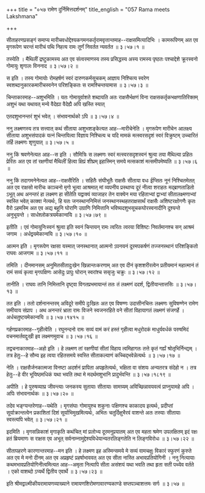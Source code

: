 +++
title = "०५७ रामेण दुर्निमित्तदर्शनम्"
title_english = "057 Rama meets Lakshmana"

+++


सीताहरणप्रसङ्गं समाप्य
मारीचवधोद्देश्यकगमनकर्तृरामवृत्तान्तमाह--राक्षसमित्यादिभिः । कामरूपिणम्
अत एव मृगरूपेण चरन्तं मारीचं पथि निहत्य रामः तूर्णं निवर्तत न्यवर्तत  ॥ 
३।५७।१  ॥   

  

तस्येति । मैथिलीं द्रष्टुकामस्य अत एव संत्वरमाणस्य तस्य प्रसिद्धस्य अस्य
रामस्य पृष्ठतः पश्चाद्देशे क्रूरस्वनो गोमायुः शृगालः विननाद  ॥  ३।५७।२
 ॥   

  

स इति । तस्य गोमायोः रोमहर्षणं स्वरं दारुणकर्मसूचकम् आज्ञाय निश्चित्य
स्वरेण स्वशब्दानुकारकमारीचस्वनेन परिशङ्कितः स रामश्चिन्तयामास  ॥  ३।५७।३
 ॥   

  

चिन्ताकारमाह--अशुभमिति । यतः गोमायुर्वाशते शब्दायति अतः राक्षसैर्भक्षणं
विना राक्षसकर्तृकभक्षणातिरिक्तम् अशुभं यथा यथावत् मन्ये वैदेह्या
वैदेह्यै अपि खस्ति स्यात्  

एतदशुभानन्तरं शुभं भवेत् । संभावनार्थको ऽपि  ॥  ३।५७।४  ॥   

  

ननु लक्ष्मणस्य तत्र सत्त्वात् कथं सीताया अशुभशङ्केत्यत आह--मारीचेनेति ।
मृगरूपेण मारीचेन आलक्ष्य सीताया अशुभसंपादकं यत्नं चिन्तयित्वा विज्ञाय
निश्चित्य च यदि मामकं मत्स्वरसदृशं स्वरं विक्रुष्टम् उच्चारितं तर्हि
लक्ष्मणः शृणुयात्  ॥  ३।५७।५  ॥   

  

ननु किं श्रवणेनेत्यत आह--स इति । सौमित्रिः स लक्ष्मणः स्वरं
मत्स्वरसदृशस्वनं श्रुत्वा तया मैथिल्या प्रहितः प्रेरितः अत एव तां
रक्षणीयां मैथिलीं हित्वा क्षिप्रं शीघ्रम् इहास्मिन् समये मत्सकाशं
मत्समीपमेष्यति  ॥  ३।५७।६  ॥   

  

ननु किं तदागमनेनेत्यत आह--राक्षसैरिति । सहितैः संघीभूतैः राक्षसैः सीताया
वधः ईप्सितः नूनं निश्चितमेतत् अत एव राक्षसो मारीचः काञ्चनो मृगो भूत्वा
आश्रमात् मां व्यपनीय प्रस्थाप्य दूरं नीत्वा शराहतः मद्ब्राणताडितो ऽभूत्
अथ अनन्तरं हा लक्ष्मण हा सीतेति यद्वाक्यं व्याजाहर तेन वाक्येन मया
रहिताभ्यां द्वाभ्यां सीतालक्ष्मणाभ्यां स्वस्ति भवेत् काक्वा नेत्यर्थः,
हि यतः जनस्थाननिमित्तं जनस्थानस्थहतराक्षसार्थं राक्षसैः अशिष्टरक्षोगणैः
कृतः वैरो ऽहमस्मि अत एव अद्य बहूनि घोराणि उग्राणि निमित्तानि
भविष्यदशुभसूचकघोरस्वनादीनि दूश्यन्ते अनुभूयन्ते ।
सार्धश्लोकत्रयमेकान्वयि  ॥  ३।५७।७९  ॥   

  

इतीति । एवं गोमायुनिःस्वनं श्रुत्वा इति स्वनं चिन्तयन् रामः त्वरितः
त्वरया विशिष्टः निवर्तमानश्च सन् आश्रमं जगाम । अर्धद्वयमेकान्वयि  ॥ 
३।५७।१०  ॥   

  

आत्मन इति । मृगरूपेण रक्षसा यस्मात् जनस्थानात् आत्मनो ऽपनयनं दूरमपकर्षणं
तज्जनस्थानं परिशङ्कितो राघवः आजगाम  ॥  ३।५७।११  ॥   

  

तमिति । दीनमानसम् अनुमितसीतादुःखेन खिन्नान्तःकरणाम् अत एव दीनं
कृशशरीरत्वेन प्रतीयमानं महात्मानं तं रामं सव्यं कृत्वा मृगपक्षिणः आसेदुः
प्रापुः घोरान् स्वरांश्च ससृजुः चक्रुः  ॥  ३।५७।१२  ॥   

  

तानीति । राघवः तानि निमित्तानि दृष्ट्वा विगतप्रभमायान्तं ततः तं लक्ष्मणं
ददर्श, द्वितीयान्तात्तसिः  ॥  ३।५७।१३  ॥   

  

तत इति । ततो दर्शनानन्तरम् अविदूरे समीपे दुःखितः अत एव विषण्णः
उदासीनचित्तः लक्ष्मणः सुविषण्णेन रामेण समीयाय संप्राप । अथ अनन्तरं
भ्राता रामः विजने स्वजनरहिते वने सीतां विहायागतं लक्ष्मणं संजगर्हे ।
अर्धचतुष्टयमेकान्वयि  ॥  ३।५७।१४१५  ॥   

  

गर्हणप्रकारमाह--गृहीत्वेति । रघुनन्दनो रामः सव्यं वामं करं हस्तं
गृहीत्वा मधुरोदकं माधुर्यवर्धकं परुषमिदं वचनमार्तवद्दुःखी इव
लक्ष्मणमुवाच  ॥  ३।५७।१६  ॥   

  

तद्वचनाकारमाह--अहो इति । हे लक्ष्मण तां रक्षणीयां सीतां विहाय त्वमिहागतः
तत्ते कृतं गर्ह्यं श्रोतृभिर्निन्द्यम् । तत्र हेतुः--हे सौम्य इह त्वया
रहितसमये स्वस्ति सीताकल्याणं कच्चिद्भवेन्नेत्यर्थः  ॥  ३।५७।१७  ॥   

  

नेति । राक्षसैर्जनकात्मजा विनष्टा अदर्शनं प्रापिता अपहृतेत्यर्थः,
भक्षिता वा संशयः अन्यतरत्र संदेहो न । तत्र हेतुः--हे वीर भूयिष्ठमधिकं
यथा भवति तथा मे मदर्थमशुभानि प्रादुर्भवन्ति  ॥  ३।५७।१८१९  ॥   

  

अपीति । हे पुरुषव्याघ्र जीवन्त्याः जनकस्य सुतायाः सीतायाः सामग्र्यम्
अविच्छिन्नावयवत्वं प्राप्नुयामहे अपि । अपिः संभावनार्थकः  ॥  ३।५७।२०  ॥   

  

तदेव भङ्ग्यन्तरेणाह--यथेति । मृगसंघाः गोमायुश्च शकुनाः पक्षिणश्च काकादय
इत्यर्थः, प्रदीप्तां सूर्याक्रान्तत्वेन प्रकाशितां दिशं
सूर्याभिमुखमित्यर्थः, अभितः चतुर्दिक्षुभैरवं वाशन्ते अतः तस्याः सीतायाः
स्वस्त्यपि भवेत्  ॥  ३।५७।२१  ॥   

  

इदमिति । मृगसन्निकाशं मृगाकृति कथंचित् मां प्रलोभ्य दूरमनुप्रयातम् अत एव
महता श्रमेण उपलक्षितम् इदं रक्षः हतं म्रियमाणः स राक्षस एव अभूत्
सर्वनाम्नामुद्देश्यविधेयान्यतरलिङ्गतेति न लिङ्गविरोधः  ॥  ३।५७।२२  ॥   

  

सीतापहरणे कारणान्तरमाह--मन इति । हे लक्ष्मण इह अस्मिन्समये मे सव्यं
वामचक्षुः विकारं स्फुरणं कुरुते अत एव मे मनो दीनम् अत एव अप्रहृष्टं
प्रहर्षाभाववत् अत एव सीता नास्ति अभावप्रतियोगिनी । ननु नित्यायाः
कथमभावप्रतियोगिनीत्वमित्यत आह--अमृता नित्यापि सीता असंशयं यथा भवति तथा
हृता सती पथ्येव वर्तते । एको वाशब्दो ऽप्यर्थे द्वितीय एवार्थे  ॥  ३।५७।२३
 ॥   

  

इति श्रीमद्वाल्मीकीयरामायणव्याख्याने रामायणशिरोमणावारण्यकाण्डे
सप्तपञ्चाशत्तमः सर्गः  ॥  ३।५७  ॥   

  


